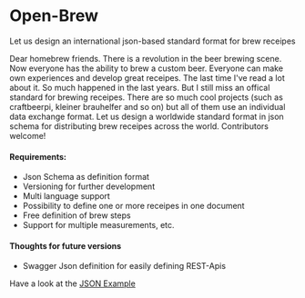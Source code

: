 # Open-Brew
Let us design an international json-based standard format for brew receipes

Dear homebrew friends. There is a revolution in the beer brewing scene. Now everyone has the ability to brew a custom beer. Everyone can make own experiences and develop great receipes. The last time I've read a lot about it. So much happened in the last years. But I still miss an offical standard for brewing receipes. There are so much cool projects (such as craftbeerpi, kleiner brauhelfer and so on) but all of them use an individual data exchange format. Let us design a worldwide standard format in json schema for distributing brew receipes across the world. Contributors welcome!

#### Requirements:
- Json Schema as definition format
- Versioning for further development
- Multi language support
- Possibility to define one or more receipes in one document
- Free definition of brew steps
- Support for multiple measurements, etc.

#### Thoughts for future versions
- Swagger Json definition for easily defining REST-Apis

Have a look at the [JSON Example](https://github.com/SeeSharp7/Open-Brew/blob/master/example_open_brew_v_0_0_1.json "JSON Example for Open Brew Version 0.0.1")

